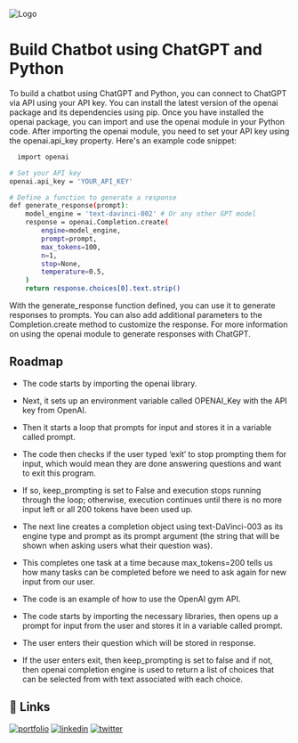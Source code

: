
![Logo](https://miro.medium.com/max/554/1*d-YRTQiEje6nKFfws6aVIQ.png)


# Build Chatbot using ChatGPT and Python




To build a chatbot using ChatGPT and Python, you can connect to ChatGPT via API using your API key. You can install the latest version of the openai package and its dependencies using pip. Once you have installed the openai package, you can import and use the openai module in your Python code. After importing the openai module, you need to set your API key using the openai.api_key property. Here's an example code snippet:

```bash
  import openai

# Set your API key
openai.api_key = 'YOUR_API_KEY'

# Define a function to generate a response
def generate_response(prompt):
    model_engine = 'text-davinci-002' # Or any other GPT model
    response = openai.Completion.create(
        engine=model_engine,
        prompt=prompt,
        max_tokens=100,
        n=1,
        stop=None,
        temperature=0.5,
    )
    return response.choices[0].text.strip()
```
With the generate_response function defined, you can use it to generate responses to prompts. You can also add additional parameters to the Completion.create method to customize the response. For more information on using the openai module to generate responses with ChatGPT.

## Roadmap

- The code starts by importing the openai library.

- Next, it sets up an environment variable called OPENAI_Key with the API key from OpenAI.

- Then it starts a loop that prompts for input and stores it in a variable called prompt.

- The code then checks if the user typed ‘exit’ to stop prompting them for input, which would mean they are done answering questions and want to exit this program.

- If so, keep_prompting is set to False and execution stops running through the loop; otherwise, execution continues until there is no more input left or all 200 tokens have been used up.

- The next line creates a completion object using text-DaVinci-003 as its engine type and prompt as its prompt argument (the string that will be shown when asking users what their question was).

- This completes one task at a time because max_tokens=200 tells us how many tasks can be completed before we need to ask again for new input from our user.

- The code is an example of how to use the OpenAI gym API.

- The code starts by importing the necessary libraries, then opens up a prompt for input from the user and stores it in a variable called prompt.

- The user enters their question which will be stored in response.

- If the user enters exit, then keep_prompting is set to false and if not, then openai completion engine is used to return a list of choices that can be selected from with text associated with each choice.


## 🔗 Links
[![portfolio](https://img.shields.io/badge/my_portfolio-000?style=for-the-badge&logo=ko-fi&logoColor=white)](https://katherineoelsner.com/)
[![linkedin](https://img.shields.io/badge/linkedin-0A66C2?style=for-the-badge&logo=linkedin&logoColor=white)](https://www.linkedin.com/)
[![twitter](https://img.shields.io/badge/twitter-1DA1F2?style=for-the-badge&logo=twitter&logoColor=white)](https://twitter.com/)

